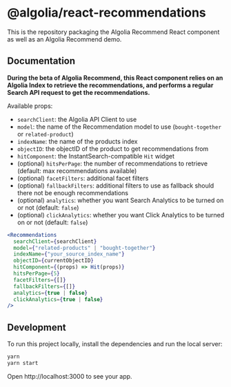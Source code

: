# @algolia/react-recommendations

This is the repository packaging the Algolia Recommend React component as well as an Algolia Recommend demo.

## Documentation

**During the beta of Algolia Recommend, this React component relies on an Algolia Index to retrieve the recommendations, and performs a regular Search API request to get the recommendations.**

Available props:

- `searchClient`: the Algolia API Client to use
- `model`: the name of the Recommendation model to use (`bought-together` or `related-product`)
- `indexName`: the name of the products index
- `objectID`: the objectID of the product to get recommendations from
- `hitComponent`: the InstantSearch-compatible `Hit` widget
- (optional) `hitsPerPage`: the number of recommendations to retrieve (default: max recommendations available)
- (optional) `facetFilters`: additional facet filters
- (optional) `fallbackFilters`: additional filters to use as fallback should there not be enough recommendations
- (optional) `analytics`: whether you want Search Analytics to be turned on or not (default: `false`)
- (optional) `clickAnalytics`: whether you want Click Analytics to be turned on or not (default: `false`)

```jsx
<Recommendations
  searchClient={searchClient}
  model={"related-products" | "bought-together"}
  indexName={"your_source_index_name"}
  objectID={currentObjectID}
  hitComponent={(props) => Hit(props)}
  hitsPerPage={5}
  facetFilters={[]}
  fallbackFilters={[]}
  analytics={true | false}
  clickAnalytics={true | false}
/>
```

## Development

To run this project locally, install the dependencies and run the local server:

```sh
yarn
yarn start
```

Open http://localhost:3000 to see your app.
